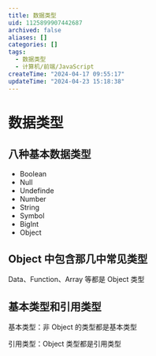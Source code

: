```yaml
---
title: 数据类型
uid: 1125899907442687
archived: false
aliases: []
categories: []
tags:
  - 数据类型
  - 计算机/前端/JavaScript
createTime: "2024-04-17 09:55:17"
updateTime: "2024-04-23 15:18:38"
---
```


# 数据类型

## 八种基本数据类型

- Boolean
- Null
- Undefinde
- Number
- String
- Symbol
- BigInt
- Object

## Object 中包含那几中常见类型

Data、Function、Array 等都是 Object 类型

## 基本类型和引用类型

基本类型：非 Object 的类型都是基本类型

引用类型：Object 类型都是引用类型
